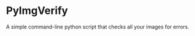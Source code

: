 PyImgVerify
===========

A simple command-line python script that checks all your images for errors.
